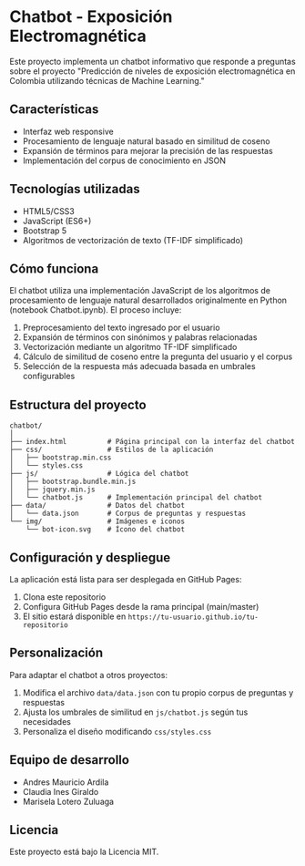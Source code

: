 # Chatbot - Exposición Electromagnética

Este proyecto implementa un chatbot informativo que responde a preguntas sobre el proyecto "Predicción de niveles de exposición electromagnética en Colombia utilizando técnicas de Machine Learning."

## Características

- Interfaz web responsive
- Procesamiento de lenguaje natural basado en similitud de coseno
- Expansión de términos para mejorar la precisión de las respuestas
- Implementación del corpus de conocimiento en JSON

## Tecnologías utilizadas

- HTML5/CSS3
- JavaScript (ES6+)
- Bootstrap 5
- Algoritmos de vectorización de texto (TF-IDF simplificado)

## Cómo funciona

El chatbot utiliza una implementación JavaScript de los algoritmos de procesamiento de lenguaje natural desarrollados originalmente en Python (notebook Chatbot.ipynb). El proceso incluye:

1. Preprocesamiento del texto ingresado por el usuario
2. Expansión de términos con sinónimos y palabras relacionadas
3. Vectorización mediante un algoritmo TF-IDF simplificado
4. Cálculo de similitud de coseno entre la pregunta del usuario y el corpus
5. Selección de la respuesta más adecuada basada en umbrales configurables

## Estructura del proyecto

```
chatbot/
│
├── index.html          # Página principal con la interfaz del chatbot
├── css/                # Estilos de la aplicación
│   ├── bootstrap.min.css
│   └── styles.css
├── js/                 # Lógica del chatbot
│   ├── bootstrap.bundle.min.js
│   ├── jquery.min.js
│   └── chatbot.js      # Implementación principal del chatbot
├── data/               # Datos del chatbot
│   └── data.json       # Corpus de preguntas y respuestas
└── img/                # Imágenes e iconos
    └── bot-icon.svg    # Ícono del chatbot
```

## Configuración y despliegue

La aplicación está lista para ser desplegada en GitHub Pages:

1. Clona este repositorio
2. Configura GitHub Pages desde la rama principal (main/master)
3. El sitio estará disponible en `https://tu-usuario.github.io/tu-repositorio`

## Personalización

Para adaptar el chatbot a otros proyectos:

1. Modifica el archivo `data/data.json` con tu propio corpus de preguntas y respuestas
2. Ajusta los umbrales de similitud en `js/chatbot.js` según tus necesidades
3. Personaliza el diseño modificando `css/styles.css`

## Equipo de desarrollo

- Andres Mauricio Ardila
- Claudia Ines Giraldo
- Marisela Lotero Zuluaga

## Licencia

Este proyecto está bajo la Licencia MIT.
